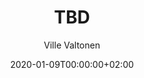 ---
title: "TBD"
date: 2020-01-09T00:00:00+02:00
description: "TBD"
author: "Ville Valtonen"
draft: true
featured: true
hidden: false
---